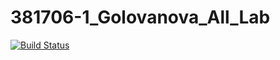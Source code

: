 # 381706-1_Golovanova_All_Lab
[![Build Status](https://travis-ci.org/Lena381706-1/381706-1_Golovanova_All_Lab.svg?branch=MultiStack)](https://travis-ci.org/Lena381706-1/381706-1_Golovanova_All_Lab)
